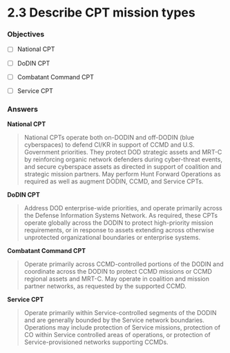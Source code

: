 # 2.3 Describe CPT mission types

### Objectives

- [ ] National CPT
- [ ] DoDIN CPT
- [ ] Combatant Command CPT
- [ ] Service CPT


### Answers

**National CPT**
> National CPTs operate both on-DODIN and off-DODIN (blue cyberspaces) to defend CI/KR in support of CCMD and U.S. Government priorities. They protect DOD strategic assets and MRT-C by reinforcing organic network defenders during cyber-threat events, and secure cyberspace assets as directed in support of coalition and strategic mission partners. May perform Hunt Forward Operations as required as well as augment DODIN, CCMD, and Service CPTs.

**DoDIN CPT**
> Address DOD enterprise-wide priorities, and operate primarily across the Defense Information Systems Network. As required, these CPTs operate globally across the DODIN to protect high-priority mission requirements, or in response to assets extending across otherwise unprotected organizational boundaries or enterprise systems. 

**Combatant Command CPT**
> Operate primarily across CCMD-controlled portions of the DODIN and coordinate across the DODIN to protect CCMD missions or CCMD regional assets and MRT-C. May operate in coalition and mission partner networks, as requested by the supported CCMD.  

**Service CPT**
> Operate primarily within Service-controlled segments of the DODIN and are generally bounded by the Service network boundaries. Operations may include protection of Service missions, protection of CO within Service controlled areas of operations, or protection of Service-provisioned networks supporting CCMDs.
